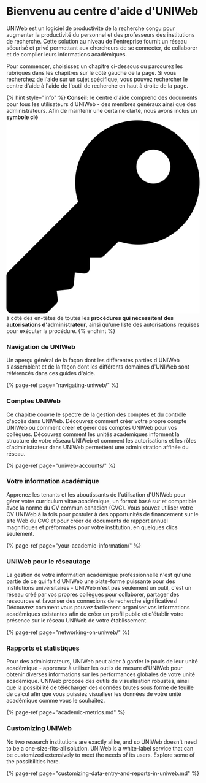 # Bienvenu au centre d'aide d'UNIWeb

UNIWeb est un logiciel de productivité de la recherche conçu pour augmenter la productivité du personnel et des professeurs des institutions de recherche. Cette solution au niveau de l'entreprise fournit un réseau sécurisé et privé permettant aux chercheurs de se connecter, de collaborer et de compiler leurs informations académiques.

Pour commencer, choisissez un chapitre ci-dessous ou parcourez les rubriques dans les chapitres sur le côté gauche de la page. Si vous recherchez de l'aide sur un sujet spécifique, vous pouvez rechercher le centre d'aide à l'aide de l'outil de recherche en haut à droite de la page.

{% hint style="info" %}
**Conseil:** le centre d'aide comprend des documents pour tous les utilisateurs d'UNIWeb - des membres généraux ainsi que des administrateurs. Afin de maintenir une certaine clarté, nous avons inclus un **symbole clé** ![](.gitbook/assets/key.svg)à côté des en-têtes de toutes les **procédures qui nécessitent des autorisations d'administrateur**, ainsi qu'une liste des autorisations requises pour exécuter la procédure.
{% endhint %}

### Navigation de UNIWeb

Un aperçu général de la façon dont les différentes parties d'UNIWeb s'assemblent et de la façon dont les différents domaines d'UNIWeb sont référencés dans ces guides d'aide.

{% page-ref page="navigating-uniweb/" %}

### Comptes UNIWeb

Ce chapitre couvre le spectre de la gestion des comptes et du contrôle d'accès dans UNIWeb. Découvrez comment créer votre propre compte UNIWeb ou comment créer et gérer des comptes UNIWeb pour vos collègues. Découvrez comment les unités académiques informent la structure de votre réseau UNIWeb et comment les autorisations et les rôles d'administrateur dans UNIWeb permettent une administration affinée du réseau.

{% page-ref page="uniweb-accounts/" %}

### Votre information académique

Apprenez les tenants et les aboutissants de l'utilisation d'UNIWeb pour gérer votre curriculum vitae académique, un format basé sur et compatible avec la norme du CV commun canadien \(CVC\). Vous pouvez utiliser votre CV UNIWeb à la fois pour postuler à des opportunités de financement sur le site Web du CVC et pour créer de documents de rapport annuel magnifiques et préformatés pour votre institution, en quelques clics seulement.

{% page-ref page="your-academic-information/" %}

### UNIWeb pour le réseautage

La gestion de votre information académique professionnelle n'est qu'une partie de ce qui fait d'UNIWeb une plate-forme puissante pour des institutions universitaires - UNIWeb n'est pas seulement un outil, c'est un réseau créé par vos propres collègues pour collaborer, partager des ressources et favoriser des connexions de recherche significatives! Découvrez comment vous pouvez facilement organiser vos informations académiques existantes afin de créer un profil public et d'établir votre présence sur le réseau UNIWeb de votre établissement.

{% page-ref page="networking-on-uniweb/" %}

### Rapports et statistiques 

Pour des administrateurs, UNIWeb peut aider à garder le pouls de leur unité académique - apprenez à utiliser les outils de mesure d'UNIWeb pour obtenir diverses informations sur les performances globales de votre unité académique. UNIWeb propose des outils de visualisation robustes, ainsi que la possibilité de télécharger des données brutes sous forme de feuille de calcul afin que vous puissiez visualiser les données de votre unité académique comme vous le souhaitez.

{% page-ref page="academic-metrics.md" %}

### Customizing UNIWeb

No two research institutions are exactly alike, and so UNIWeb doesn't need to be a one-size-fits-all solution. UNIWeb is a white-label service that can be customized extensively to meet the needs of its users. Explore some of the possibilities here.

{% page-ref page="customizing-data-entry-and-reports-in-uniweb.md" %}

